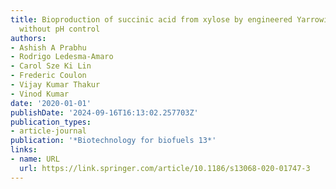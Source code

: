 ```yaml
---
title: Bioproduction of succinic acid from xylose by engineered Yarrowia lipolytica
  without pH control
authors:
- Ashish A Prabhu
- Rodrigo Ledesma-Amaro
- Carol Sze Ki Lin
- Frederic Coulon
- Vijay Kumar Thakur
- Vinod Kumar
date: '2020-01-01'
publishDate: '2024-09-16T16:13:02.257703Z'
publication_types:
- article-journal
publication: '*Biotechnology for biofuels 13*'
links:
- name: URL
  url: https://link.springer.com/article/10.1186/s13068-020-01747-3
---
```

